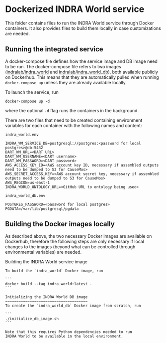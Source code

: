 Dockerized INDRA World service
==============================
This folder contains files to run the INDRA World service through Docker
containers. It also provides files to build them locally in case
customizations are needed.

Running the integrated service
------------------------------
A docker-compose file defines how the service image and DB image need to be
run. The docker-compose file refers to two images ([indralab/indra_world](https://hub.docker.com/repository/docker/indralab/indra_world) and [indralab/indra_world_db](https://hub.docker.com/repository/docker/indralab/indra_world_db)), both available publicly
on Dockerhub. This means that they are automatically pulled when running
`docker-compose up` unless they are already available locally.

To launch the service, run

```
docker-compose up -d
```
where the optional `-d` flag runs the containers in the background.

There are two files that need to be created containing environment
variables for each container with the following names and content:

`indra_world.env`
```
INDRA_WM_SERVICE_DB=postgresql://postgres:<password for local postgres>@db:5432
DART_WM_URL=<DART URL>
DART_WM_USERNAME=<DART username>
DART_WM_PASSWORD=<DART password>
AWS_ACCESS_KEY_ID=<AWS account key ID, necessary if assembled outputs need to be dumped to S3 for CauseMos>
AWS_SECRET_ACCESS_KEY=<AWS account secret key, necessary if assembled outputs need to be dumped to S3 for CauseMos>
AWS_REGION=us-east-1
INDRA_WORLD_ONTOLOGY_URL=<GitHub URL to ontology being used>
```

`indra_world_db.env`
```
POSTGRES_PASSWORD=<password for local postgres>
PGDATA=/var/lib/postgresql/pgdata
```

Building the Docker images locally
-----------------------------------

As described above, the two necessary Docker images are available on Dockerhub,
therefore the following steps are only necessary if local changes to the
images (beyond what can be controlled through environmental variables)
are needed.

Building the INDRA World service image
~~~~~~~~~~~~~~~~~~~~~~~~~~~~~~~~~~~~~~
To build the `indra_world` Docker image, run

```
docker build --tag indra_world:latest .
```

Initializing the INDRA World DB image
~~~~~~~~~~~~~~~~~~~~~~~~~~~~~~~~~~~~~
To create the `indra_world_db` Docker image from scratch, run

```
./initialize_db_image.sh
```

Note that this requires Python dependencies needed to run
INDRA World to be available in the local environment.
